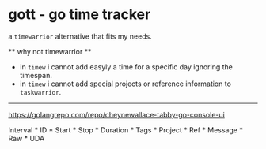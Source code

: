 # gott - go time tracker

a `timewarrior` alternative that fits my needs. 

** why not timewarrior **

- in `timew` i cannot add easyly a time for a specific day ignoring the timespan. 
- in `timew` i cannot add special projects or reference information to `taskwarrior`. 

-----

https://golangrepo.com/repo/cheynewallace-tabby-go-console-ui

Interval
    * ID
    * Start
    * Stop
    * Duration
    * Tags
    * Project
    * Ref
    * Message
    * Raw
    * UDA
